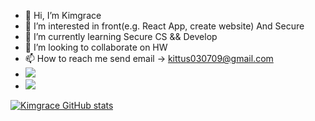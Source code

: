 - 👋 Hi, I’m Kimgrace
- 👀 I’m interested in front(e.g. React App, create website) And Secure
- 🌱 I’m currently learning Secure CS && Develop
- 💞️ I’m looking to collaborate on HW
- 📫 How to reach me send email -> kittus030709@gmail.com
- <img src="https://img.shields.io/badge/Python-3776AB?style=for-the-badge&logo=Python&logoColor=white">
- <img src="https://img.shields.io/badge/HTML5-배경색?style=for-the-badge&logo=HTML5&logoColor=#E34F26"/></a>
<!---
Kimngeunhye/Kimngeunhye is a ✨ special ✨ repository because its `README.md` (this file) appears on your GitHub profile.
You can click the Preview link to take a look at your changes.
--->
[![Kimgrace GitHub stats](https://github-readme-stats.vercel.app/api?username=Kimngeunhye)](https://github.com/anuraghazra/github-readme-stats)
